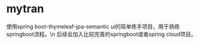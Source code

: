 # mytran
使用spring boot-thymeleaf-jpa-semantic ui的简单练手项目，用于熟练springboot流程。\n
后续会加入比较完善的springboot或者spring cloud项目。
